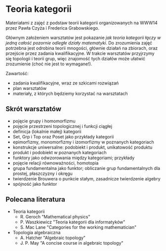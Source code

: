 # Teoria kategorii

Materiałami z zajęć z podstaw teorii kategorii organizowanych na WWW14 przez Pawła Czyża i Frederica Grabowskiego.

Głównym założeniem warsztatów jest pokazanie _jak teoria kategorii łączy w jedną całość pozornie odległe działy matematyki_. Do zrozumienia zajęć potrzebna jest odrobina teorii mnogości, głównie działań na zbiorach, oraz przejście przez zadania kwalifikacyjne. W trakcie warsztatów przyjrzymy się topologii i teorii grup, więc znajomość tych działów może ułatwić zrozumienie (choć nie jest to wymagane!).


Zawartość:

  - zadania kwalifikacyjne, wraz ze szkicami rozwiązań
  - plan warsztatów
  - materiały, z których będziemy korzystać na warsztatach


## Skrót warsztatów

 - pojęcie grupy i homomorfizmu
 - pojęcie przestrzeni topologicznej i funkcji ciągłej
 - definicja (lokalnie małej) kategorii
 - Set, Grp i Top oraz Poset jako przykłady kategorii
 - epimorfizmy, monomorfizmy i izomorfizmy w poznanych kategoriach
 - konstrukcje uniwersalne: podobiekt i produkt, unikatowość produktu
 - produkt i podobiekt w poznanych kategoriach
 - funktory jako odwzorowania między kategoriami; przykłady
 - pojęcie relacji równoważności, homotopia
 - grupa fundamentalna jako funktor; obliczanie grup fundamentalnych dla prostej, płaszczyzny i okręgu
 - twierdzenie Brouwera o punkcie stałym, zasadnicze twierdzenie algebry
 - spójność jako funktor

## Polecana literatura
 - Teoria kategorii
   - R. Geroch "Mathematical physics"
   - P. Waszkiewicz "Teoria kategorii dla informatyków"
   - S. Mac Lane "Categories for the working mathematician"
 - Topologia algebraiczna
   - A. Hatcher "Algebraic topology"
   - J. P. May "A concise course in algebraic topology"

